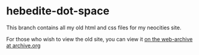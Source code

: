 # hebedite-dot-space

This branch contains all my old html and css files for my neocities site. 

For those who wish to view the old site, you can view it [on the web-archive at archive.org](https://web.archive.org/web/20230000000000*/https://hebedite.neocities.org/)
